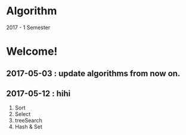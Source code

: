 # Algorithm
2017 - 1 Semester

# Welcome!

## 2017-05-03 : update algorithms from now on.
## 2017-05-12 : hihi

1. Sort
2. Select
3. treeSearch
4. Hash & Set
